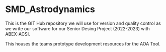 # SMD_Astrodynamics
This is the GIT Hub repository we will use for version and quality control as we write our software for our Senior Desing Project (2022-2023) with ABEX-ACSI. 

This houses the teams prototype development resources for the AOA Tool.
